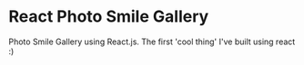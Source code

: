 # React Photo Smile Gallery

Photo Smile Gallery using React.js. The first 'cool thing' I've built using react :)